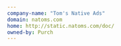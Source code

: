 ```yaml
---
company-name: "Tom's Native Ads"
domain: natoms.com
home: http://static.natoms.com/doc/
owned-by: Purch
---
```




